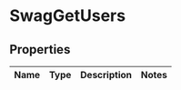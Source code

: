 
# SwagGetUsers

## Properties
Name | Type | Description | Notes
------------ | ------------- | ------------- | -------------



